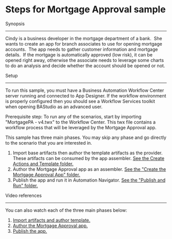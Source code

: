# Steps for Mortgage Approval sample

Synopsis
___
Cindy is a business developer in the mortgage department of a bank.  She wants to create an app for branch associates to use for opening mortgage accounts.  The app needs to gather customer information and mortgage details.  If the mortgage is automatically approved (low risk), it can be opened right away, otherwise the associate needs to leverage some charts to do an analysis and decide whether the account should be opened or not. 

Setup
___
To run this sample, you must have a Business Automation Workflow Center server running and connected to App Designer. If the workflow environment is properly configured then you should see a Workflow Services toolkit when opening BAStudio as an advanced user.

Prerequisite step: To run any of the scenarios, start by importing "MortgagePA - v4.twx" to the Workflow Center. This twx file contains a workflow process that will be leveraged by the Mortgage Approval app.

This sample has three main phases.  You may skip any phase and go directly to the scenario that you are interested in.
1. Import base artifacts then author the template artifacts as the provider.  These artifacts can be consumed by the app assembler. [See the Create Actions and Template folder.](./Create%20Actions%20and%20Template)
2. Author the Mortgage Approval app as an assembler.
   [See the "Create the Mortgage Approval App" folder.](./Create%20the%20Mortgage%20Approval%20App)
3. Publish the app and run it in Automation Navigator.
   [See the "Publish and Run" folder.](./Publish%20and%20Run)
  
Video references
___
You can also watch each of the three main phases below:
1. [Import artifacts and author template.](http://ibm.biz/Bdz7zi1)
2. [Author the Mortgage Approval app. ](http://ibm.biz/Bdz7zj)
3. [Publish the app.](http://ibm.biz/Bdz75P)
